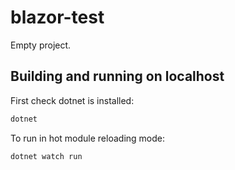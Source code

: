 # blazor-test

Empty project.

## Building and running on localhost

First check dotnet is installed:

```sh
dotnet
```

To run in hot module reloading mode:

```sh
dotnet watch run
```
